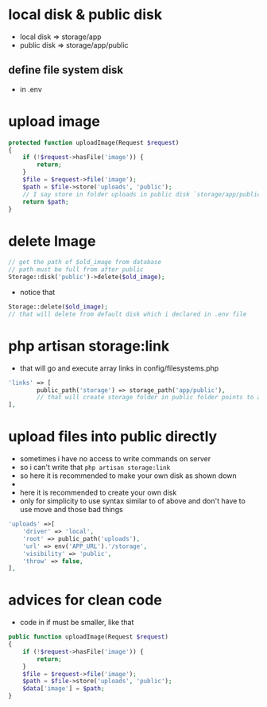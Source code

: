 # local disk & public disk
- local disk => storage/app 
- public disk => storage/app/public
## define file system disk
- in .env

# upload image
```php
protected function uploadImage(Request $request)
{
    if (!$request->hasFile('image')) {
        return;
    }
    $file = $request->file('image');
    $path = $file->store('uploads', 'public');
    // I say store in folder uploads in public disk `storage/app/public`
    return $path;
}
```

# delete Image
```php
// get the path of $old_image from database
// path must be full from after public 
Storage::disk('public')->delete($old_image);
```
- notice that 
```php
Storage::delete($old_image);
// that will delete from default disk which i declared in .env file
```

# php artisan storage:link
- that will go and execute array links in config/filesystems.php
```php
'links' => [
        public_path('storage') => storage_path('app/public'),
        // that will create storage folder in public folder points to app/public
],
```

# upload files into public directly 
- sometimes i have no access to write commands on server
 - so i can't write that `php artisan storage:link`
 - so here it is recommended to make your own disk as shown down
- 
- here it is recommended to create your own disk
- only for simplicity to use syntax similar to of above and don't have to use move and those bad things

```php
'uploads' =>[
    'driver' => 'local',
    'root' => public_path('uploads'),
    'url' => env('APP_URL').'/storage',
    'visibility' => 'public',
    'throw' => false,
],
```

# advices for clean code
- code in if must be smaller, like that

```php
public function uploadImage(Request $request)
{
    if (!$request->hasFile('image')) {
        return;
    }
    $file = $request->file('image');
    $path = $file->store('uploads', 'public');
    $data['image'] = $path;
}
```